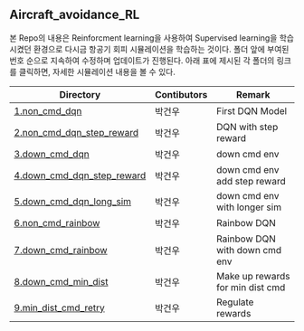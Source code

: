 
## Aircraft_avoidance_RL

본 Repo의 내용은 Reinforcment learning을 사용하여 Supervised learning을 학습시켰던 환경으로 다시금 항공기 회피 시뮬레이션을 학습하는 것이다. 폴더 앞에 부여된 번호 순으로 지속하여 수정하며 업데이트가 진행된다. 아래 표에 제시된 각 폴더의 링크를 클릭하면, 자세한 시뮬레이션 내용을 볼 수 있다.

| Directory | Contibutors | Remark |
| --- | --- | --- |
| [1.non_cmd_dqn](./1.non_cmd_dqn) | 박건우 | First DQN Model |
| [2.non_cmd_dqn_step_reward](./2.non_cmd_dqn_step_reward) | 박건우 | DQN with step reward |
| [3.down_cmd_dqn](./3.down_cmd_dqn) | 박건우 | down cmd env |
| [4.down_cmd_dqn_step_reward](./4.down_cmd_dqn_step_reward) | 박건우 | down cmd env add step reward |
| [5.down_cmd_dqn_long_sim](./5.down_cmd_dqn_long_sim) | 박건우 | down cmd env with longer sim |
| [6.non_cmd_rainbow](./6.non_cmd_rainbow) | 박건우 | Rainbow DQN |
| [7.down_cmd_rainbow](./7.down_cmd_rainbow) | 박건우 | Rainbow DQN with down cmd env |
| [8.down_cmd_min_dist](./8.down_cmd_min_dist) | 박건우 | Make up rewards for min dist cmd |
| [9.min_dist_cmd_retry](./9.min_dist_cmd_retry) | 박건우 | Regulate rewards |

